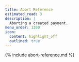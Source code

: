 ```yaml
---
title: Abort Reference
estimated_read: 3
description: |
  Aborting a created payment.
menu_order: 1300
icon:
  content: highlight_off
  outlined: true
---
```


{% include abort-reference.md %}
